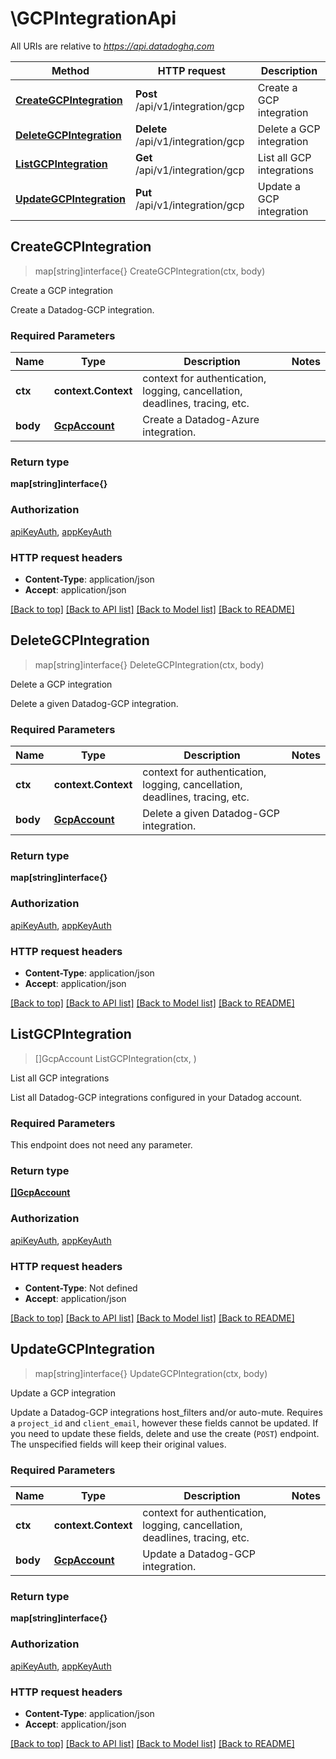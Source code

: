 # \GCPIntegrationApi

All URIs are relative to *https://api.datadoghq.com*

Method | HTTP request | Description
------------- | ------------- | -------------
[**CreateGCPIntegration**](GCPIntegrationApi.md#CreateGCPIntegration) | **Post** /api/v1/integration/gcp | Create a GCP integration
[**DeleteGCPIntegration**](GCPIntegrationApi.md#DeleteGCPIntegration) | **Delete** /api/v1/integration/gcp | Delete a GCP integration
[**ListGCPIntegration**](GCPIntegrationApi.md#ListGCPIntegration) | **Get** /api/v1/integration/gcp | List all GCP integrations
[**UpdateGCPIntegration**](GCPIntegrationApi.md#UpdateGCPIntegration) | **Put** /api/v1/integration/gcp | Update a GCP integration



## CreateGCPIntegration

> map[string]interface{} CreateGCPIntegration(ctx, body)

Create a GCP integration

Create a Datadog-GCP integration.

### Required Parameters


Name | Type | Description  | Notes
------------- | ------------- | ------------- | -------------
**ctx** | **context.Context** | context for authentication, logging, cancellation, deadlines, tracing, etc.
**body** | [**GcpAccount**](GcpAccount.md)| Create a Datadog-Azure integration. | 

### Return type

**map[string]interface{}**

### Authorization

[apiKeyAuth](../README.md#apiKeyAuth), [appKeyAuth](../README.md#appKeyAuth)

### HTTP request headers

- **Content-Type**: application/json
- **Accept**: application/json

[[Back to top]](#) [[Back to API list]](../README.md#documentation-for-api-endpoints)
[[Back to Model list]](../README.md#documentation-for-models)
[[Back to README]](../README.md)


## DeleteGCPIntegration

> map[string]interface{} DeleteGCPIntegration(ctx, body)

Delete a GCP integration

Delete a given Datadog-GCP integration.

### Required Parameters


Name | Type | Description  | Notes
------------- | ------------- | ------------- | -------------
**ctx** | **context.Context** | context for authentication, logging, cancellation, deadlines, tracing, etc.
**body** | [**GcpAccount**](GcpAccount.md)| Delete a given Datadog-GCP integration. | 

### Return type

**map[string]interface{}**

### Authorization

[apiKeyAuth](../README.md#apiKeyAuth), [appKeyAuth](../README.md#appKeyAuth)

### HTTP request headers

- **Content-Type**: application/json
- **Accept**: application/json

[[Back to top]](#) [[Back to API list]](../README.md#documentation-for-api-endpoints)
[[Back to Model list]](../README.md#documentation-for-models)
[[Back to README]](../README.md)


## ListGCPIntegration

> []GcpAccount ListGCPIntegration(ctx, )

List all GCP integrations

List all Datadog-GCP integrations configured in your Datadog account.

### Required Parameters

This endpoint does not need any parameter.

### Return type

[**[]GcpAccount**](GCPAccount.md)

### Authorization

[apiKeyAuth](../README.md#apiKeyAuth), [appKeyAuth](../README.md#appKeyAuth)

### HTTP request headers

- **Content-Type**: Not defined
- **Accept**: application/json

[[Back to top]](#) [[Back to API list]](../README.md#documentation-for-api-endpoints)
[[Back to Model list]](../README.md#documentation-for-models)
[[Back to README]](../README.md)


## UpdateGCPIntegration

> map[string]interface{} UpdateGCPIntegration(ctx, body)

Update a GCP integration

Update a Datadog-GCP integrations host_filters and/or auto-mute. Requires a `project_id` and `client_email`, however these fields cannot be updated. If you need to update these fields, delete and use the create (`POST`) endpoint. The unspecified fields will keep their original values.

### Required Parameters


Name | Type | Description  | Notes
------------- | ------------- | ------------- | -------------
**ctx** | **context.Context** | context for authentication, logging, cancellation, deadlines, tracing, etc.
**body** | [**GcpAccount**](GcpAccount.md)| Update a Datadog-GCP integration. | 

### Return type

**map[string]interface{}**

### Authorization

[apiKeyAuth](../README.md#apiKeyAuth), [appKeyAuth](../README.md#appKeyAuth)

### HTTP request headers

- **Content-Type**: application/json
- **Accept**: application/json

[[Back to top]](#) [[Back to API list]](../README.md#documentation-for-api-endpoints)
[[Back to Model list]](../README.md#documentation-for-models)
[[Back to README]](../README.md)

